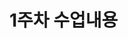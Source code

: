 # 1주차 수업내용
<!-- 
  ## 윈도우 우분투 설치 방법 3가지
  1. WLS 사용
  2. VM 사용
  3. 디스크 파티션 분할 후 설치

  ## WLS2로 우분투 실행
  ~ 사진 ~
-->
